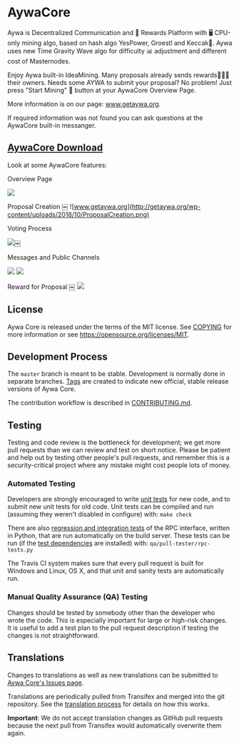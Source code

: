 # AywaCore
Aywa is Decentralized Communication and 🎁 Rewards Platform with 🖥 CPU-only mining algo, based on hash algo YesPower, Groestl and Keccak🔐. Aywa uses new Time Gravity Wave algo for difficulty 📊 adjustment and different cost of Masternodes.

Enjoy Aywa built-in IdeaMining. Many proposals already sends rewards🎁🎁🎁 their owners. Needs some AYWA to submit your proposal? No problem! Just press "Start Mining" 🔲 button at your AywaCore Overview Page.

More information is on our page: www.getaywa.org.

If required information was not found you can ask questions at the AywaCore built-in messanger. 

## [AywaCore Download](https://github.com/GetAywa/AywaCore/releases)

Look at some AywaCore features:

Overview Page

![](http://getaywa.org/wp-content/uploads/2018/09/preview_video.png)

Proposal Creation
￼
![www.getaywa.org](http://getaywa.org/wp-content/uploads/2018/10/ProposalCreation.png)

Voting Process

![](http://getaywa.org/wp-content/uploads/2018/10/proposal_page.png)￼

Messages and Public Channels

![](http://getaywa.org/wp-content/uploads/2018/10/messagges_page.png)
![](http://getaywa.org/wp-content/uploads/2018/10/smsg3.png)

Reward for Proposal
￼
![](http://getaywa.org/wp-content/uploads/2018/10/reward_for_proposal.png)

License
-------

Aywa Core is released under the terms of the MIT license. See [COPYING](COPYING) for more
information or see https://opensource.org/licenses/MIT.

Development Process
-------------------

The `master` branch is meant to be stable. Development is normally done in separate branches.
[Tags](https://github.com/getaywa/aywacore/tags) are created to indicate new official,
stable release versions of Aywa Core.

The contribution workflow is described in [CONTRIBUTING.md](CONTRIBUTING.md).

Testing
-------

Testing and code review is the bottleneck for development; we get more pull
requests than we can review and test on short notice. Please be patient and help out by testing
other people's pull requests, and remember this is a security-critical project where any mistake might cost people
lots of money.

### Automated Testing

Developers are strongly encouraged to write [unit tests](/doc/unit-tests.md) for new code, and to
submit new unit tests for old code. Unit tests can be compiled and run
(assuming they weren't disabled in configure) with: `make check`

There are also [regression and integration tests](/qa) of the RPC interface, written
in Python, that are run automatically on the build server.
These tests can be run (if the [test dependencies](/qa) are installed) with: `qa/pull-tester/rpc-tests.py`

The Travis CI system makes sure that every pull request is built for Windows
and Linux, OS X, and that unit and sanity tests are automatically run.

### Manual Quality Assurance (QA) Testing

Changes should be tested by somebody other than the developer who wrote the
code. This is especially important for large or high-risk changes. It is useful
to add a test plan to the pull request description if testing the changes is
not straightforward.

Translations
------------

Changes to translations as well as new translations can be submitted to
[Aywa Core's Issues page](https://bitbucket.org/CryptoDev_Space/aywacore/issues/).

Translations are periodically pulled from Transifex and merged into the git repository. See the
[translation process](doc/translation_process.md) for details on how this works.

**Important**: We do not accept translation changes as GitHub pull requests because the next
pull from Transifex would automatically overwrite them again.
